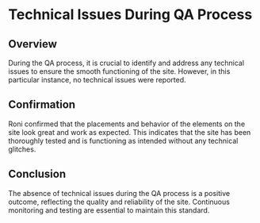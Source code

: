 # Technical Issues During QA Process

## Overview

During the QA process, it is crucial to identify and address any technical issues to ensure the smooth functioning of the site. However, in this particular instance, no technical issues were reported.

## Confirmation

Roni confirmed that the placements and behavior of the elements on the site look great and work as expected. This indicates that the site has been thoroughly tested and is functioning as intended without any technical glitches.

## Conclusion

The absence of technical issues during the QA process is a positive outcome, reflecting the quality and reliability of the site. Continuous monitoring and testing are essential to maintain this standard.